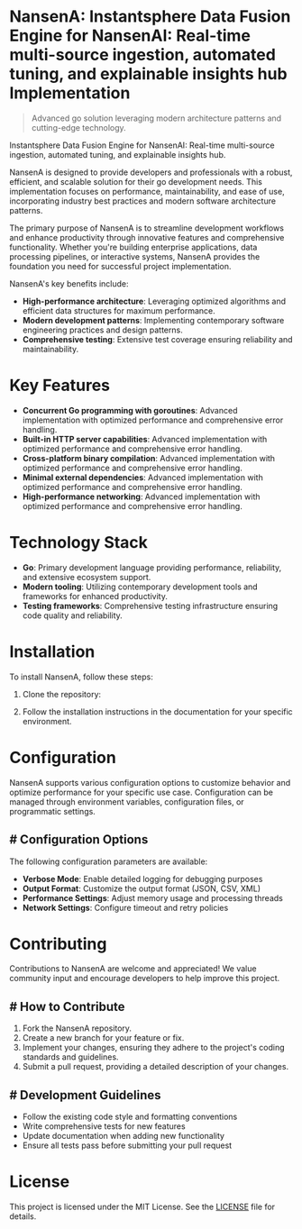 <!-- fallback_NansenA_20250803025850_28783 -->

# NansenA: Instantsphere Data Fusion Engine for NansenAI: Real-time multi-source ingestion, automated tuning, and explainable insights hub Implementation
> Advanced go solution leveraging modern architecture patterns and cutting-edge technology.

Instantsphere Data Fusion Engine for NansenAI: Real-time multi-source ingestion, automated tuning, and explainable insights hub.

NansenA is designed to provide developers and professionals with a robust, efficient, and scalable solution for their go development needs. This implementation focuses on performance, maintainability, and ease of use, incorporating industry best practices and modern software architecture patterns.

The primary purpose of NansenA is to streamline development workflows and enhance productivity through innovative features and comprehensive functionality. Whether you're building enterprise applications, data processing pipelines, or interactive systems, NansenA provides the foundation you need for successful project implementation.

NansenA's key benefits include:

* **High-performance architecture**: Leveraging optimized algorithms and efficient data structures for maximum performance.
* **Modern development patterns**: Implementing contemporary software engineering practices and design patterns.
* **Comprehensive testing**: Extensive test coverage ensuring reliability and maintainability.

# Key Features

* **Concurrent Go programming with goroutines**: Advanced implementation with optimized performance and comprehensive error handling.
* **Built-in HTTP server capabilities**: Advanced implementation with optimized performance and comprehensive error handling.
* **Cross-platform binary compilation**: Advanced implementation with optimized performance and comprehensive error handling.
* **Minimal external dependencies**: Advanced implementation with optimized performance and comprehensive error handling.
* **High-performance networking**: Advanced implementation with optimized performance and comprehensive error handling.

# Technology Stack

* **Go**: Primary development language providing performance, reliability, and extensive ecosystem support.
* **Modern tooling**: Utilizing contemporary development tools and frameworks for enhanced productivity.
* **Testing frameworks**: Comprehensive testing infrastructure ensuring code quality and reliability.

# Installation

To install NansenA, follow these steps:

1. Clone the repository:


2. Follow the installation instructions in the documentation for your specific environment.

# Configuration

NansenA supports various configuration options to customize behavior and optimize performance for your specific use case. Configuration can be managed through environment variables, configuration files, or programmatic settings.

## # Configuration Options

The following configuration parameters are available:

* **Verbose Mode**: Enable detailed logging for debugging purposes
* **Output Format**: Customize the output format (JSON, CSV, XML)
* **Performance Settings**: Adjust memory usage and processing threads
* **Network Settings**: Configure timeout and retry policies

# Contributing

Contributions to NansenA are welcome and appreciated! We value community input and encourage developers to help improve this project.

## # How to Contribute

1. Fork the NansenA repository.
2. Create a new branch for your feature or fix.
3. Implement your changes, ensuring they adhere to the project's coding standards and guidelines.
4. Submit a pull request, providing a detailed description of your changes.

## # Development Guidelines

* Follow the existing code style and formatting conventions
* Write comprehensive tests for new features
* Update documentation when adding new functionality
* Ensure all tests pass before submitting your pull request

# License

This project is licensed under the MIT License. See the [LICENSE](https://github.com/gary111868/NansenA/blob/main/LICENSE) file for details.

